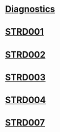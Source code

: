 # [Diagnostics](index.md)

# [STRD001](strd001.md)
# [STRD002](strd002.md)
# [STRD003](strd003.md)
# [STRD004](strd004.md)
# [STRD007](strd007.md)